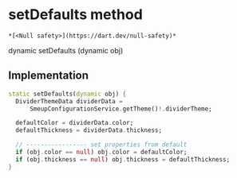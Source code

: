 


# setDefaults method




    *[<Null safety>](https://dart.dev/null-safety)*




dynamic setDefaults
(dynamic obj)








## Implementation

```dart
static setDefaults(dynamic obj) {
  DividerThemeData dividerData =
      SmeupConfigurationService.getTheme()!.dividerTheme;

  defaultColor = dividerData.color;
  defaultThickness = dividerData.thickness;

  // ----------------- set properties from default
  if (obj.color == null) obj.color = defaultColor;
  if (obj.thickness == null) obj.thickness = defaultThickness;
}
```







